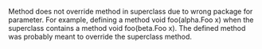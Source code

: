 Method does not override method in superclass due to wrong package for
parameter. For example, defining a method void foo(alpha.Foo x) when the
superclass contains a method void foo(beta.Foo x). The defined method was
probably meant to override the superclass method.
